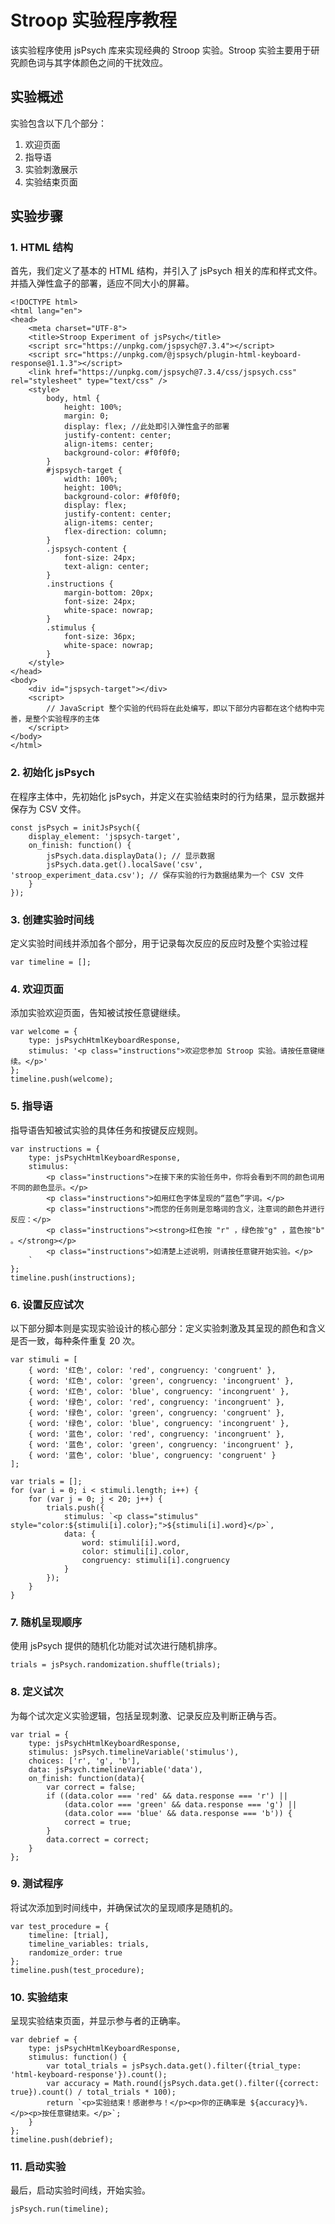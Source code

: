 # Stroop 实验程序教程

该实验程序使用 jsPsych 库来实现经典的 Stroop 实验。Stroop 实验主要用于研究颜色词与其字体颜色之间的干扰效应。

## 实验概述

实验包含以下几个部分：

1. 欢迎页面
2. 指导语
3. 实验刺激展示
4. 实验结束页面

## 实验步骤

### 1. HTML 结构

首先，我们定义了基本的 HTML 结构，并引入了 jsPsych 相关的库和样式文件。并插入弹性盒子的部署，适应不同大小的屏幕。

```
<!DOCTYPE html>
<html lang="en">
<head>
    <meta charset="UTF-8">
    <title>Stroop Experiment of jsPsych</title>
    <script src="https://unpkg.com/jspsych@7.3.4"></script>
    <script src="https://unpkg.com/@jspsych/plugin-html-keyboard-response@1.1.3"></script>
    <link href="https://unpkg.com/jspsych@7.3.4/css/jspsych.css" rel="stylesheet" type="text/css" />
    <style>
        body, html {
            height: 100%;
            margin: 0;
            display: flex; //此处即引入弹性盒子的部署
            justify-content: center;
            align-items: center;
            background-color: #f0f0f0;
        }
        #jspsych-target {
            width: 100%;
            height: 100%;
            background-color: #f0f0f0;
            display: flex;
            justify-content: center;
            align-items: center;
            flex-direction: column;
        }
        .jspsych-content {
            font-size: 24px;
            text-align: center;
        }
        .instructions {
            margin-bottom: 20px;
            font-size: 24px;
            white-space: nowrap;
        }
        .stimulus {
            font-size: 36px;
            white-space: nowrap;
        }
    </style>
</head>
<body>
    <div id="jspsych-target"></div>
    <script>
        // JavaScript 整个实验的代码将在此处编写，即以下部分内容都在这个结构中完善，是整个实验程序的主体
    </script>
</body>
</html>
```

### 2. 初始化 jsPsych

在程序主体中，先初始化 jsPsych，并定义在实验结束时的行为结果，显示数据并保存为 CSV 文件。

```
const jsPsych = initJsPsych({
    display_element: 'jspsych-target',
    on_finish: function() {
        jsPsych.data.displayData(); // 显示数据
        jsPsych.data.get().localSave('csv', 'stroop_experiment_data.csv'); // 保存实验的行为数据结果为一个 CSV 文件
    }
});
```

### 3. 创建实验时间线

定义实验时间线并添加各个部分，用于记录每次反应的反应时及整个实验过程

```
var timeline = [];
```

### 4. 欢迎页面

添加实验欢迎页面，告知被试按任意键继续。

```
var welcome = {
    type: jsPsychHtmlKeyboardResponse,
    stimulus: '<p class="instructions">欢迎您参加 Stroop 实验。请按任意键继续。</p>'
};
timeline.push(welcome);
```

### 5. 指导语

指导语告知被试实验的具体任务和按键反应规则。

```
var instructions = {
    type: jsPsychHtmlKeyboardResponse,
    stimulus: `
        <p class="instructions">在接下来的实验任务中，你将会看到不同的颜色词用不同的颜色显示。</p>
        <p class="instructions">如用红色字体呈现的“蓝色”字词。</p>
        <p class="instructions">而您的任务则是忽略词的含义，注意词的颜色并进行反应：</p>
        <p class="instructions"><strong>红色按 "r" ，绿色按"g" ，蓝色按"b" 。</strong></p>
        <p class="instructions">如清楚上述说明，则请按任意键开始实验。</p>
    `
};
timeline.push(instructions);
```

### 6. 设置反应试次

以下部分脚本则是实现实验设计的核心部分：定义实验刺激及其呈现的颜色和含义是否一致，每种条件重复 20 次。

```
var stimuli = [
    { word: '红色', color: 'red', congruency: 'congruent' },
    { word: '红色', color: 'green', congruency: 'incongruent' },
    { word: '红色', color: 'blue', congruency: 'incongruent' },
    { word: '绿色', color: 'red', congruency: 'incongruent' },
    { word: '绿色', color: 'green', congruency: 'congruent' },
    { word: '绿色', color: 'blue', congruency: 'incongruent' },
    { word: '蓝色', color: 'red', congruency: 'incongruent' },
    { word: '蓝色', color: 'green', congruency: 'incongruent' },
    { word: '蓝色', color: 'blue', congruency: 'congruent' }
];

var trials = [];
for (var i = 0; i < stimuli.length; i++) {
    for (var j = 0; j < 20; j++) {
        trials.push({
            stimulus: `<p class="stimulus" style="color:${stimuli[i].color};">${stimuli[i].word}</p>`,
            data: {
                word: stimuli[i].word,
                color: stimuli[i].color,
                congruency: stimuli[i].congruency
            }
        });
    }
}
```

### 7. 随机呈现顺序

使用 jsPsych 提供的随机化功能对试次进行随机排序。

```
trials = jsPsych.randomization.shuffle(trials);
```

### 8. 定义试次

为每个试次定义实验逻辑，包括呈现刺激、记录反应及判断正确与否。

```
var trial = {
    type: jsPsychHtmlKeyboardResponse,
    stimulus: jsPsych.timelineVariable('stimulus'),
    choices: ['r', 'g', 'b'],
    data: jsPsych.timelineVariable('data'),
    on_finish: function(data){
        var correct = false;
        if ((data.color === 'red' && data.response === 'r') ||
            (data.color === 'green' && data.response === 'g') ||
            (data.color === 'blue' && data.response === 'b')) {
            correct = true;
        }
        data.correct = correct;
    }
};
```

### 9. 测试程序

将试次添加到时间线中，并确保试次的呈现顺序是随机的。

```
var test_procedure = {
    timeline: [trial],
    timeline_variables: trials,
    randomize_order: true
};
timeline.push(test_procedure);
```

### 10. 实验结束

呈现实验结束页面，并显示参与者的正确率。

```
var debrief = {
    type: jsPsychHtmlKeyboardResponse,
    stimulus: function() {
        var total_trials = jsPsych.data.get().filter({trial_type: 'html-keyboard-response'}).count();
        var accuracy = Math.round(jsPsych.data.get().filter({correct: true}).count() / total_trials * 100);
        return `<p>实验结束！感谢参与！</p><p>你的正确率是 ${accuracy}%.</p><p>按任意键结束。</p>`;
    }
};
timeline.push(debrief);
```

### 11. 启动实验

最后，启动实验时间线，开始实验。

```
jsPsych.run(timeline);
```




